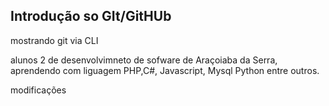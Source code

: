 ## Introdução so GIt/GitHUb

mostrando git via CLI 

alunos 2 de desenvolvimneto de sofware de Araçoiaba da Serra,
aprendendo com liguagem PHP,C#, Javascript, Mysql Python entre
outros.

modificações